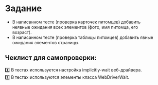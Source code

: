 # Задание
+ В написанном тесте (проверка карточек питомцев) добавить неявные ожидания всех элементов (фото, имя питомца, его возраст).
+ В написанном тесте (проверка таблицы питомцев) добавить явные ожидания элементов страницы.

## Чеклист для самопроверки:
:one: В тестах используется настройка implicitly-wait веб-драйвера.       
:two: В тестах используются элементы класса WebDriverWait.
